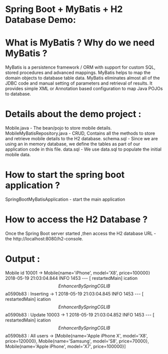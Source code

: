 # Spring Boot + MyBatis + H2 Database Demo:


# What is MyBatis ? Why do we need MyBatis ?

MyBatis is a persistence framework / ORM with support for custom SQL, stored procedures and advanced mappings.
MyBatis helps to map the domain objects to database table data.
MyBatis eliminates almost all of the JDBC code and manual setting of parameters and retrieval of results.
It provides simple XML or Annotation based configuration to map Java POJOs to database.

# Details about the demo project :

Mobile.java - The bean/pojo to store mobile details.
MobileMyBatisRepository.java - CRUD, Contains all the methods to store and retrieve mobile details to the H2 database.
schema.sql - Since we are using an in memory database, we define the tables as part of our application code in this file.
data.sql - We use data.sql to populate the initial mobile data.

# How to start the spring boot application ?

SpringBootMyBatisApplication - start the main application

# How to access the H2 Database ?

Once the Spring Boot server started ,then access the H2 database URL - the http://localhost:8080/h2-console.

# Output :

Mobile id 10001 -> Mobile{name='iPhone', model='X8', price=100000}
2018-05-19 21:03:04.844  INFO 1453 --- [  restartedMain] ication$$EnhancerBySpringCGLIB$$a0590b83 : Inserting -> 1
2018-05-19 21:03:04.845  INFO 1453 --- [  restartedMain] ication$$EnhancerBySpringCGLIB$$a0590b83 : Update 10003 -> 1
2018-05-19 21:03:04.852  INFO 1453 --- [  restartedMain] ication$$EnhancerBySpringCGLIB$$a0590b83 : All users -> [Mobile{name='Apple iPhone X', model='X8', price=120000}, Mobile{name='Samsung', model='S8', price=70000}, Mobile{name='Apple iPhone', model='X7', price=100000}]

